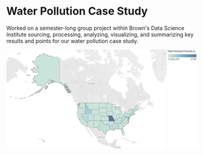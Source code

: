 # Water Pollution Case Study

Worked on a semester-long group project within Brown's Data Science Institute sourcing, processing, analyzing, visualizing, and summarizing key results and points for our water pollution case study.

<img src='Tableau_Visuals.png'>
